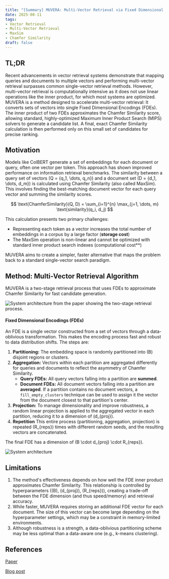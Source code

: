 ```yaml
---
title: "[Summary] MUVERA: Multi-Vector Retrieval via Fixed Dimensional Encodings"
date: 2025-08-11
tags:
- Vector Retrieval 
- Multi-Vector Retrieval
- MaxSim
- Chamfer Similarity
draft: false
---
```


## TL;DR
Recent advancements in vector retrieval systems demonstrate that mapping queries and documents to multiple vectors and performing multi-vector retrieval surpasses common single-vector retrieval methods. However, multi-vector retrieval is computationally intensive as it does not use linear operations like the inner product, for which most systems are optimized. MUVERA is a method designed to accelerate multi-vector retrieval: It converts sets of vectors into single Fixed Dimensional Encodings (FDEs). The inner product of two FDEs approximates the Chamfer Similarity score, allowing standard, highly-optimized Maximum Inner Product Search (MIPS) solvers to generate a candidate list. A final, exact Chamfer Similarity calculation is then performed only on this small set of candidates for precise ranking.

## Motivation
Models like ColBERT generate a set of embeddings for each document or query, often one vector per token. This approach has shown improved performance on information retrieval benchmarks. The similarity between a query set of vectors \(Q = \{q_1, \dots, q_n\}\) and a document set \(D = \{d_1, \dots, d_m\}\) is calculated using Chamfer Similarity (also called MaxSim). This involves finding the best-matching document vector for each query vector and summing the similarity scores.

$$
\text{ChamferSimilarity}(Q, D) = \sum_{i=1}^{n} \max_{j=1, \dots, m} \text{similarity}(q_i, d_j)
$$

This calculation presents two primary challenges:
* Representing each token as a vector increases the total number of embeddings in a corpus by a large factor (**storage cost**)
* The MaxSim operation is non-linear and cannot be optimized with standard inner product search indexes (computational cost**)

MUVERA aims to create a simpler, faster alternative that maps the problem back to a standard single-vector search paradigm.

## Method: Multi-Vector Retrieval Algorithm 
MUVERA is a two-stage retrieval process that uses FDEs to approximate Chamfer Similarity for fast candidate generation.

![System architecture from the paper showing the two-stage retrieval process.](/posts/20250810_muvera_multi_vector_retrieval_via_fixed_dimensional_encodings/two_step_retreival.png)

#### Fixed Dimensional Encodings (FDEs)
An FDE is a single vector constructed from a set of vectors through a data-oblivious transformation. This makes the encoding process fast and robust to data distribution shifts. The steps are:

1. **Partitioning:** The embedding space is randomly partitioned into \(B\) disjoint regions or clusters.
2. **Aggregation:** Vectors within each partition are aggregated differently for queries and documents to reflect the asymmetry of Chamfer Similarity.
    * **Query FDEs:** All query vectors falling into a partition are **summed**.
    * **Document FDEs:** All document vectors falling into a partition are **averaged**. If a partition contains no document vectors, a `fill_empty_clusters` technique can be used to assign it the vector from the document closest to that partition's center.
3.  **Projection:** To manage dimensionality and improve robustness, a random linear projection is applied to the aggregated vector in each partition, reducing it to a dimension of \(d_{proj}\).
4.  **Repetition** This entire process (partitioning, aggregation, projection) is repeated \(R_{reps}\) times with different random seeds, and the resulting vectors are concatenated.

The final FDE has a dimension of \(B \cdot d_{proj} \cdot R_{reps}\).

![System architecture](/posts/20250811_muvera_multi_vector_retrieval_via_fixed_dimensional_encodings/two_step_retreival.png)


## Limitations
1. The method's effectiveness depends on how well the FDE inner product approximates Chamfer Similarity. This relationship is controlled by hyperparameters (\(B\), \(d_{proj}\), \(R_{reps}\)), creating a trade-off between the FDE dimension (and thus speed/memory) and retrieval accuracy.
2. While faster, MUVERA requires storing an additional FDE vector for each document. The size of this vector can become large depending on the hyperparameter settings, which may be a constraint in memory-limited environments.
3. Although robustness is a strength, a data-oblivious partitioning scheme may be less optimal than a data-aware one (e.g., k-means clustering).

## References
[Paper]((https://arxiv.org/pdf/2405.19504))

[Blog post](https://research.google/blog/muvera-making-multi-vector-retrieval-as-fast-as-single-vector-search/)

